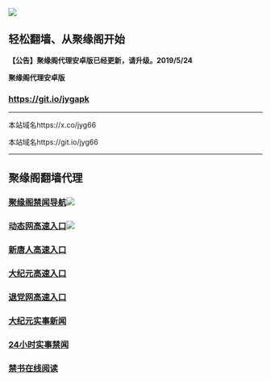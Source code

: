![](https://raw.githubusercontent.com/hao369/a/master/j.jpg)



## 轻松翻墙、从聚缘阁开始



**【公告】聚缘阁代理安卓版已经更新，请升级。2019/5/24**

 
**聚缘阁代理安卓版**
### https://git.io/jygapk  

***

本站域名https://x.co/jyg66 

本站域名https://git.io/jyg66



***




## 聚缘阁翻墙代理 



### [聚缘阁禁闻导航](https://r258d-4abwt8ijgmh3.runkit.sh/)![](https://tup.vraet.cf/jyg.gif)

### [动态网高速入口](https://super-poetry-ecdf.eeww432.workers.dev/-----https://662.nhhc.com.au)![](https://tup.vraet.cf/jygdl.gif)


### [新唐人高速入口](https://shy-shadow-c106.4bgwewhr4hdes.workers.dev/-----https://662.nhhc.com.au)

### [大纪元高速入口](https://shy-shadow-c106.4bgwewhr4hdes.workers.dev/-----https://662.nhhc.com.au)

### [退党网高速入口](https://shy-shadow-c106.4bgwewhr4hdes.workers.dev/-----https://662.nhhc.com.au)






### [大纪元实事新闻](https://git.io/fjmgE)

### [24小时实事禁闻](https://git.io/fj3Go)

### [禁书在线阅读](https://git.io/fjJ5Z)






